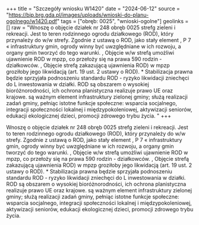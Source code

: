 +++
title = "Szczegóły wniosku W1420"
date = "2024-06-12"
source = "https://bip.brg.gda.pl/images/uploads/wnioski-do-planu-ogolnego/w1420.pdf"
tags = ["obręb: 0025", "wnioski-ogolne"]
geolinks = []
raw = "Wnoszę o objęcie działek nr 248 obręb 0025 strefg zieleni i rekreacji. Jest to teren rodzinnego ogrodu działkowego (ROD), który przynależy do w/w strefy. Zgodnie z ustawą o ROD, jako stały element  , P 7 « infrastruktury gmin, ogrody winny być uwzględniane w ich rozwoju, a organy gmin tworzyć do tego warunki. ,  Objęcie w/w strefą umożliwi ujawnienie ROD w mpzp, co przełoży się na prawa 590 rodzin - działkowców. , Objęcie strefą zakazującą ujawnienia ROD) w mpzp groziłoby jego likwidacją (art. 19 ust. 2 ustawy o ROD). * Stabilizacja prawna będzie sprzyjała podnoszeniu standardu ROD - ryzyko likwidacji zniechęci do L inwestowania w działki. ROD są obszarem o wysokiej bioróżnorodności, ich ochrona planistyczna realizuje prawo UE oraz krajowe. są ważnym element infrastruktury zielonej gminy; służą realizacji zadań gminy, pełniąc istotne funkcje społeczne: wsparcia socjalnego, integracji społeczności lokalnej i międzypokoleniowej, aktywizacji seniorów, edukacji ekologicznej dzieci, promocji zdrowego trybu życia.   "
+++

Wnoszę o objęcie działek nr 248 obręb 0025 strefg zieleni i rekreacji. Jest to teren rodzinnego
ogrodu działkowego (ROD), który przynależy do w/w strefy. Zgodnie z ustawą o ROD, jako stały element
 , P 7 «
infrastruktury gmin, ogrody winny być uwzględniane w ich rozwoju, a organy gmin tworzyć do tego warunki. ,
 Objęcie w/w strefą umożliwi ujawnienie ROD w mpzp, co przełoży się na prawa 590 rodzin - działkowców. ,
Objęcie strefą zakazującą ujawnienia ROD) w mpzp groziłoby jego likwidacją (art. 19 ust. 2 ustawy o ROD). *
Stabilizacja prawna będzie sprzyjała podnoszeniu standardu ROD - ryzyko likwidacji zniechęci do L
inwestowania w działki. ROD są obszarem o wysokiej bioróżnorodności, ich ochrona planistyczna realizuje
prawo UE oraz krajowe. są ważnym element infrastruktury zielonej gminy; służą realizacji zadań gminy,
pełniąc istotne funkcje społeczne: wsparcia socjalnego, integracji społeczności lokalnej i międzypokoleniowej,
aktywizacji seniorów, edukacji ekologicznej dzieci, promocji zdrowego trybu życia. 
 


